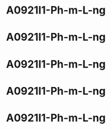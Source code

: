 # A0921I1-Ph-m-L-ng
# A0921I1-Ph-m-L-ng
# A0921I1-Ph-m-L-ng
# A0921I1-Ph-m-L-ng
# A0921I1-Ph-m-L-ng
